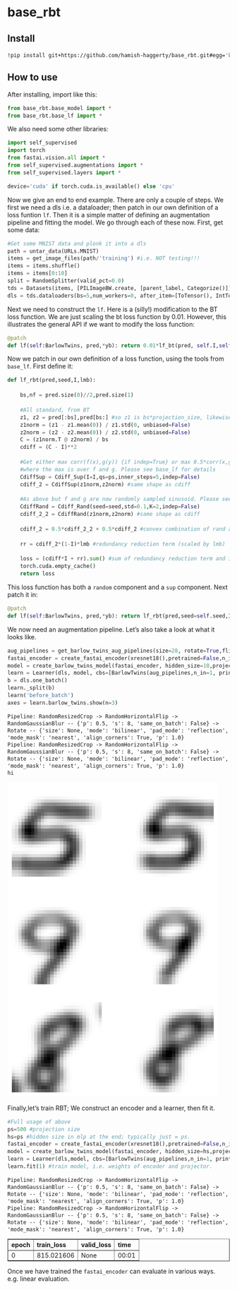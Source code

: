 base_rbt
================

<!-- WARNING: THIS FILE WAS AUTOGENERATED! DO NOT EDIT! -->

## Install

``` sh
!pip install git+https://github.com/hamish-haggerty/base_rbt.git#egg='base_rbt'
```

## How to use

After installing, import like this:

``` python
from base_rbt.base_model import *
from base_rbt.base_lf import *
```

We also need some other libraries:

``` python
import self_supervised
import torch
from fastai.vision.all import *
from self_supervised.augmentations import *
from self_supervised.layers import *
```

``` python
device='cuda' if torch.cuda.is_available() else 'cpu'
```

Now we give an end to end example. There are only a couple of steps. We
first we need a dls i.e. a dataloader; then patch in our own definition
of a loss funtion `lf`. Then it is a simple matter of defining an
augmentation pipeline and fitting the model. We go through each of these
now. First, get some data:

``` python
#Get some MNIST data and plonk it into a dls
path = untar_data(URLs.MNIST)
items = get_image_files(path/'training') #i.e. NOT testing!!!
items = items.shuffle()
items = items[0:10]
split = RandomSplitter(valid_pct=0.0)
tds = Datasets(items, [PILImageBW.create, [parent_label, Categorize()]], splits=split(items))
dls = tds.dataloaders(bs=5,num_workers=0, after_item=[ToTensor(), IntToFloatTensor()], device=device)
```

Next we need to construct the `lf`. Here is a (silly!) modification to
the BT loss function. We are just scaling the bt loss function by
$0.01$. However, this illustrates the general API if we want to modify
the loss function:

``` python
@patch
def lf(self:BarlowTwins, pred,*yb): return 0.01*lf_bt(pred, self.I,self.lmb)
```

Now we patch in our own definition of a loss function, using the tools
from `base_lf`. First define it:

``` python
def lf_rbt(pred,seed,I,lmb):
    
    bs,nf = pred.size(0)//2,pred.size(1)

    #All standard, from BT
    z1, z2 = pred[:bs],pred[bs:] #so z1 is bs*projection_size, likewise for z2
    z1norm = (z1 - z1.mean(0)) / z1.std(0, unbiased=False)
    z2norm = (z2 - z2.mean(0)) / z2.std(0, unbiased=False)
    C = (z1norm.T @ z2norm) / bs 
    cdiff = (C - I)**2

    #Get either max corr(f(x),g(y)) {if indep=True} or max 0.5*corr(x,g(y)) + 0.5*corr(f(x),y), {if indep=False}
    #where the max is over f and g. Please see base_lf for details
    CdiffSup = Cdiff_Sup(I=I,qs=ps,inner_steps=5,indep=False)
    cdiff_2 = CdiffSup(z1norm,z2norm) #same shape as cdiff

    #As above but f and g are now randomly sampled sinusoid. Please see base_lf for details
    CdiffRand = Cdiff_Rand(seed=seed,std=0.1,K=2,indep=False)
    cdiff_2_2 = CdiffRand(z1norm,z2norm) #same shape as cdiff

    cdiff_2 = 0.5*cdiff_2_2 + 0.5*cdiff_2 #convex combination of rand and sup terms.

    rr = cdiff_2*(1-I)*lmb #redundancy reduction term (scaled by lmb)

    loss = (cdiff*I + rr).sum() #sum of redundancy reduction term and invariance term
    torch.cuda.empty_cache()
    return loss
```

This loss function has both a `random` component and a `sup` component.
Next patch it in:

``` python
@patch
def lf(self:BarlowTwins, pred,*yb): return lf_rbt(pred,seed=self.seed,I=self.I,lmb=self.lmb)
```

We now need an augmentation pipeline. Let’s also take a look at what it
looks like.

``` python
aug_pipelines = get_barlow_twins_aug_pipelines(size=28, rotate=True,flip_p=0,resize_scale=(0.7,1), jitter=False, bw=False,blur=True,blur_p=0.5,blur_s=8, stats=None, cuda=False)
fastai_encoder = create_fastai_encoder(xresnet18(),pretrained=False,n_in=1)
model = create_barlow_twins_model(fastai_encoder, hidden_size=10,projection_size=10)# projection_size=1024)
learn = Learner(dls, model, cbs=[BarlowTwins(aug_pipelines,n_in=1, print_augs=True)])
b = dls.one_batch()
learn._split(b)
learn('before_batch')
axes = learn.barlow_twins.show(n=3)
```

    Pipeline: RandomResizedCrop -> RandomHorizontalFlip -> RandomGaussianBlur -- {'p': 0.5, 's': 8, 'same_on_batch': False} -> Rotate -- {'size': None, 'mode': 'bilinear', 'pad_mode': 'reflection', 'mode_mask': 'nearest', 'align_corners': True, 'p': 1.0}
    Pipeline: RandomResizedCrop -> RandomHorizontalFlip -> RandomGaussianBlur -- {'p': 0.5, 's': 8, 'same_on_batch': False} -> Rotate -- {'size': None, 'mode': 'bilinear', 'pad_mode': 'reflection', 'mode_mask': 'nearest', 'align_corners': True, 'p': 1.0}
    hi

![](index_files/figure-gfm/cell-9-output-2.png)

Finally,let’s train RBT; We construct an encoder and a learner, then fit
it.

``` python
#Full usage of above
ps=500 #projection size
hs=ps #hidden size in mlp at the end; typically just = ps. 
fastai_encoder = create_fastai_encoder(xresnet18(),pretrained=False,n_in=1) #create the encoder
model = create_barlow_twins_model(fastai_encoder, hidden_size=hs,projection_size=ps)#plonk the projector on the end of the encoder
learn = Learner(dls,model, cbs=[BarlowTwins(aug_pipelines,n_in=1, print_augs=True)]) #build the learner
learn.fit(1) #train model, i.e. weights of encoder and projector.
```

    Pipeline: RandomResizedCrop -> RandomHorizontalFlip -> RandomGaussianBlur -- {'p': 0.5, 's': 8, 'same_on_batch': False} -> Rotate -- {'size': None, 'mode': 'bilinear', 'pad_mode': 'reflection', 'mode_mask': 'nearest', 'align_corners': True, 'p': 1.0}
    Pipeline: RandomResizedCrop -> RandomHorizontalFlip -> RandomGaussianBlur -- {'p': 0.5, 's': 8, 'same_on_batch': False} -> Rotate -- {'size': None, 'mode': 'bilinear', 'pad_mode': 'reflection', 'mode_mask': 'nearest', 'align_corners': True, 'p': 1.0}

<style>
    /* Turns off some styling */
    progress {
        /* gets rid of default border in Firefox and Opera. */
        border: none;
        /* Needs to be in here for Safari polyfill so background images work as expected. */
        background-size: auto;
    }
    progress:not([value]), progress:not([value])::-webkit-progress-bar {
        background: repeating-linear-gradient(45deg, #7e7e7e, #7e7e7e 10px, #5c5c5c 10px, #5c5c5c 20px);
    }
    .progress-bar-interrupted, .progress-bar-interrupted::-webkit-progress-bar {
        background: #F44336;
    }
</style>
<table border="1" class="dataframe">
  <thead>
    <tr style="text-align: left;">
      <th>epoch</th>
      <th>train_loss</th>
      <th>valid_loss</th>
      <th>time</th>
    </tr>
  </thead>
  <tbody>
    <tr>
      <td>0</td>
      <td>815.021606</td>
      <td>None</td>
      <td>00:01</td>
    </tr>
  </tbody>
</table>

Once we have trained the `fastai_encoder` can evaluate in various ways.
e.g. linear evaluation.
